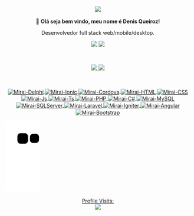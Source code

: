 <div align="center">
  <img src="https://user-images.githubusercontent.com/76704694/139088480-480e7f07-ba4e-412e-8706-5d80199fbfbf.gif"/>
  <p align="center">👋 <b>Olá seja bem vindo, meu nome é Denis Queiroz!</b></p>
  <p>Desenvolvedor full stack web/mobile/desktop.</p>

  <a href="https://www.linkedin.com/in/denis-lmqueiroz/" target="_blank"><img src="https://img.shields.io/badge/-LinkedIn-%230077B5?style=for-the-badge&logo=linkedin&logoColor=white" target="_blank"></a>
  <a href="https://instagram.com/denis.lmq" target="_blank"><img src="https://img.shields.io/badge/-Instagram-%23E4405F?style=for-the-badge&logo=instagram&logoColor=white" target="_blank"></a>
</div>

<br>

<div style="display: inline_block;">
  <p align="center">
    <a href="https://github.com/mirai-sp">
    <img height="150em" src="https://github-readme-stats.vercel.app/api?username=mirai-sp&show_icons=true&theme=onedark&include_all_commits=true&count_private=true"/>
    <img height="150em" src="https://github-readme-stats.vercel.app/api/top-langs/?username=mirai-sp&layout=compact&langs_count=7&theme=onedark"/>
  </p>
</div>

<br>

<div>
  <p align="center">
    <img align="center" alt="Mirai-Delphi" src="https://img.shields.io/badge/Delphi-B22222?style=for-the-badge&logo=delphi&logoColor=white">
    <img align="center" alt="Mirai-Ionic" src="https://img.shields.io/badge/Ionic-3880FF?style=for-the-badge&logo=ionic&logoColor=white">
    <img align="center" alt="Mirai-Cordova" src="https://img.shields.io/badge/Cordova-35434F?style=for-the-badge&logo=apache-cordova&logoColor=E8E8E8">
    <img align="center" alt="Mirai-HTML" src="https://img.shields.io/badge/HTML-239120?style=for-the-badge&logo=html5&logoColor=white">
    <img align="center" alt="Mirai-CSS" src="https://img.shields.io/badge/CSS-239120?&style=for-the-badge&logo=css3&logoColor=white">
    <img align="center" alt="Mirai-Js" src="https://img.shields.io/badge/JavaScript-F7DF1E?style=for-the-badge&logo=javascript&logoColor=black">
    <img align="center" alt="Mirai-Ts" src="https://img.shields.io/badge/TypeScript-007ACC?style=for-the-badge&logo=typescript&logoColor=white">
    <img align="center" alt="Mirai-PHP" src="https://img.shields.io/badge/PHP-777BB4?style=for-the-badge&logo=php&logoColor=white">
    <img align="center" alt="Mirai-C#" src="https://img.shields.io/badge/c%23-%23239120.svg?style=for-the-badge&logo=c-sharp&logoColor=white">
    <img align="center" alt="Mirai-MySQL" src="https://img.shields.io/badge/MySQL-00000F?style=for-the-badge&logo=mysql&logoColor=white">
    <img align="center" alt="Mirai-SQLServer" src="https://img.shields.io/badge/Microsoft%20SQL%20Server-CC2927?style=for-the-badge&logo=microsoft%20sql%20server&logoColor=white">
    <img align="center" alt="Mirai-Laravel" src="https://img.shields.io/badge/Laravel-FF2D20?style=for-the-badge&logo=laravel&logoColor=white">
    <img align="center" alt="Mirai-Igniter" src="https://img.shields.io/badge/Codeigniter-EF4223?style=for-the-badge&logo=codeigniter&logoColor=white">
    <img align="center" alt="Mirai-Angular" src="https://img.shields.io/badge/Angular-DD0031?style=for-the-badge&logo=angular&logoColor=white">
    <img align="center" alt="Mirai-Bootstrap" src="https://img.shields.io/badge/Bootstrap-563D7C?style=for-the-badge&logo=bootstrap&logoColor=white">
  </p>
</div>

![Snake animation](https://github.com/mirai-sp/profile/blob/output/github-contribution-grid-snake.svg)

<p align="center">
  Profile Visits:
  <br/>
  <img src="https://profile-counter.glitch.me/mirai-sp/count.svg">
</p>
